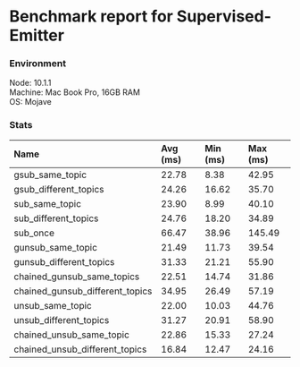 
# Benchmark report for Supervised-Emitter

### Environment

Node: 10.1.1  
Machine: Mac Book Pro, 16GB RAM  
OS: Mojave  

### Stats

Name            |  Avg (ms)     |   Min (ms)      |   Max (ms)
:---------------|:--------------|:----------------|:-------------
gsub_same_topic  |  22.78  |  8.38  |  42.95  
gsub_different_topics  |  24.26  |  16.62  |  35.70  
sub_same_topic  |  23.90  |  8.99  |  40.10  
sub_different_topics  |  24.76  |  18.20  |  34.89  
sub_once  |  66.47  |  38.96  |  145.49  
gunsub_same_topic  |  21.49  |  11.73  |  39.54  
gunsub_different_topics  |  31.33  |  21.21  |  55.90  
chained_gunsub_same_topics  |  22.51  |  14.74  |  31.86  
chained_gunsub_different_topics  |  34.95  |  26.49  |  57.19  
unsub_same_topic  |  22.00  |  10.03  |  44.76  
unsub_different_topics  |  31.27  |  20.91  |  58.90  
chained_unsub_same_topic  |  22.86  |  15.33  |  27.24  
chained_unsub_different_topics  |  16.84  |  12.47  |  24.16  


